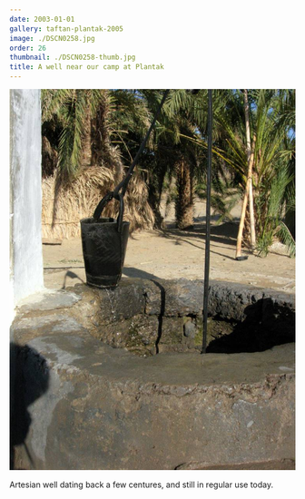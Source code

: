 ```yaml
---
date: 2003-01-01
gallery: taftan-plantak-2005
image: ./DSCN0258.jpg
order: 26
thumbnail: ./DSCN0258-thumb.jpg
title: A well near our camp at Plantak
---
```


![A well near our camp at Plantak](./DSCN0258.jpg)

Artesian well dating back a few centures, and still in regular use today.
